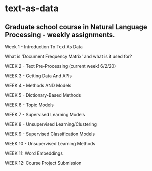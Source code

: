 # text-as-data
## Graduate school course in Natural Language Processing - weekly assignments.

Week 1 - Introduction To Text As Data

  What is 'Document Frequency Matrix' and what is it used for? 

WEEK 2 - Text Pre-Processing (current week! 6/2/20)

WEEK 3 - Getting Data And APIs

WEEK 4 - Methods AND Models

WEEK 5 - Dictionary-Based Methods

WEEK 6 - Topic Models

WEEK 7 - Supervised Learning Models

WEEK 8 - Unsupervised Learning/Clustering

WEEK 9 - Supervised Classification Models

WEEK 10 - Unsupervised Learning Methods

WEEK 11: Word Embeddings

WEEK 12: Course Project Submission
